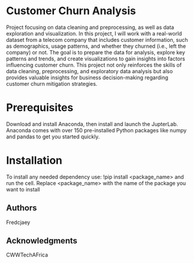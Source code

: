 # Customer Churn Analysis
Project focusing on data cleaning and preprocessing, as well as data exploration and visualization. In this project, I will work with a real-world dataset from a telecom company that includes customer information, such as demographics, usage patterns, and whether they churned (i.e., left the company) or not. The goal is to prepare the data for analysis, explore key patterns and trends, and create visualizations to gain insights into factors influencing customer churn. This project not only reinforces the skills of data cleaning, preprocessing, and exploratory data analysis but also provides valuable insights for business decision-making regarding customer churn mitigation strategies.
# Prerequisites
Download and install Anaconda, then install and launch the JupterLab. Anaconda comes with over 150 pre-installed Python packages like numpy and pandas to get you started quickly.
# Installation
To install any needed dependency use: !pip install <package_name> and run the cell. Replace <package_name> with the name of the package you want to install
## Authors
Fredcjaey
## Acknowledgments
CWWTechAFrica
